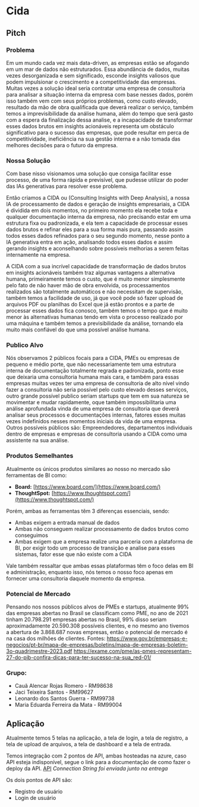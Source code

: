 # Cida

## Pitch 

### Problema
Em um mundo cada vez mais data-driven, as empresas estão se afogando em um mar de dados não estruturados. Essa abundância de dados, muitas vezes desorganizada e sem significado, esconde insights valiosos que podem impulsionar o crescimento e a competitividade das empresas. Muitas vezes a solução ideal seria contratar uma empresa de consultoria para analisar a situação interna da empresa com base nesses dados, porém isso também vem com seus próprios problemas, como custo elevado, resultado da mão de obra qualificada que deverá realizar o serviço, também temos a imprevisibilidade da análise humana, além do tempo que será gasto com a espera da finalização dessa analise, e a incapacidade de transformar esses dados brutos em insights acionáveis representa um obstáculo significativo para o sucesso das empresas, que pode resultar em perca de competitividade, ineficiência na sua gestão interna e a não tomada das melhores decisões para o futuro da empresa.

### Nossa Solução
Com base nisso visionamos uma solução que consiga facilitar esse processo, de uma forma rápida e previsível, que pudesse utilizar do poder das IAs generativas para resolver esse problema.

Então criamos a CIDA ou (Consulting Insights with Deep Analysis), a nossa IA de processamento de dados e geração de insights empresariais, a CIDA é dividida em dois momentos, no primeiro momento ela recebe toda e qualquer documentação interna da empresa, não precisando estar em uma estrutura fixa ou padronizada, e ela tem a capacidade de processar esses dados brutos e refinar eles para a sua forma mais pura, passando assim todos esses dados refinados para o seu segundo momento, nesse ponto a IA generativa entra em ação, analisando todos esses dados e assim gerando insights e aconselhando sobre possíveis melhorias a serem feitas internamente na empresa.

A CIDA com a sua incrível capacidade de transformação de dados brutos em insights acionáveis também traz algumas vantagens a alternativa humana, primeiramente temos o custo, que é muito menor simplesmente pelo fato de não haver mão de obra envolvida, os processamentos realizados são totalmente automáticos e não necessitam de supervisão, também temos a facilidade de uso, já que você pode só fazer upload de arquivos PDF ou planilhas do Excel que já estão prontos e a parte de processar esses dados fica conosco, também temos o tempo que é muito menor às alternativas humanas tendo em vista o processo realizado por uma máquina e também temos a previsibilidade da análise, tornando ela muito mais confiável do que uma possível análise humana.
### Publico Alvo
Nós observamos 2 públicos focais para a CIDA, PMEs ou empresas de pequeno e médio porte, que não necessariamente tem uma estrutura interna de documentação totalmente regrada e padronizada, ponto esse que deixaria uma consultoria humana mais cara, e também para essas empresas muitas vezes ter uma empresa de consultoria de alto nível vindo fazer a consultoria não seria possível pelo custo elevado desses serviços, outro grande possível publico seriam startups que tem em sua natureza se movimentar e mudar rapidamente, oque também impossibilitaria uma análise aprofundada vinda de uma empresa de consultoria que deverá analisar seus processos e documentações internas, fatores esses muitas vezes indefinidos nesses momentos iniciais da vida de uma empresa.
Outros possíveis públicos são: Empreendedores, departamentos individuais dentro de empresas e empresas de consultoria usando a CIDA como uma assistente na sua análise.
### Produtos Semelhantes
Atualmente os únicos produtos similares ao nosso no mercado são ferramentas de BI como:
- **Board:** [https://www.board.com/](https://www.board.com/)
- **ThoughtSpot:** [https://www.thoughtspot.com/](https://www.thoughtspot.com/)

Porém, ambas as ferramentas têm 3 diferenças essenciais, sendo:
- Ambas exigem a entrada manual de dados
- Ambas não conseguem realizar processamento de dados brutos como conseguimos
- Ambas exigem que a empresa realize uma parceria com a plataforma de BI, por exigir todo um processo de transição e analise para esses sistemas, fator esse que não existe com a CIDA

Vale também ressaltar que ambas essas plataformas têm o foco delas em BI e administração, enquanto isso, nós temos o nosso foco apenas em fornecer uma consultoria daquele momento da empresa.

### Potencial de Mercado
Pensando nos nossos públicos alvos de PMEs e startups, atualmente 99% das empresas abertas no Brasil se classificam como PME, no ano de 2021 tinham 20.798.291 empresas abertas no Brasil, 99% disso seriam aproximadamente 20.590.308 possíveis clientes, e no mesmo ano tivemos a abertura de 3.868.687 novas empresas, então o potencial de mercado é na casa dos milhões de clientes.
Fontes:
https://www.gov.br/empresas-e-negocios/pt-br/mapa-de-empresas/boletins/mapa-de-empresas-boletim-3o-quadrimestre-2023.pdf
https://exame.com/pme/as-pmes-representam-27-do-pib-confira-dicas-para-ter-sucesso-na-sua_red-01/

### Grupo:
- Cauã Alencar Rojas Romero - RM98638
- Jaci Teixeira Santos - RM99627
- Leonardo dos Santos Guerra - RM99738
- Maria Eduarda Ferreira da Mata - RM99004

## Aplicação

Atualmente temos 5 telas na aplicação, a tela de login, a tela de registro, a tela de upload de arquivos, a tela de dashboard e a tela de entrada.

Temos integração com 2 pontos de API, ambas hosteadas na azure, caso API esteja indisponível, segue o link para a documentação de como fazer o deploy da API.
[API](https://github.com/Open-Group-Fiap/CIDA-DotNet8-DevOps/) *Connection String foi enviada junto na entrega*

Os dois pontos de API são:
- Registro de usuário
- Login de usuário
